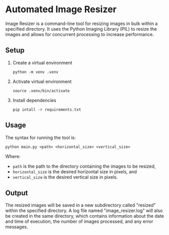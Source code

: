 # Automated Image Resizer

Image Resizer is a command-line tool for resizing images in bulk within a specified directory. It uses the Python Imaging Library (PIL) to resize the images and allows for concurrent processing to increase performance.

## Setup

1. Create a virtual environment

    ```terminal
    python -m venv .venv
    ```

2. Activate virtual environment

    ```terminal
    source .venv/bin/activate
    ```

3. Install dependencies

    ```terminal
    pip intall -r requirements.txt    
    ```

## Usage

The syntax for running the tool is:
```
python main.py <path> <horizontal_size> <vertical_size>
```
    
Where:
 - `path` is the path to the directory containing the images to be resized, 
 - `horizontal_size` is the desired horizontal size in pixels, and
 - `vertical_size` is the desired vertical size in pixels.


## Output

The resized images will be saved in a new subdirectory called "resized" within the specified directory. A log file named "image_resizer.log" will also be created in the same directory, which contains information about the date and time of execution, the number of images processed, and any error messages.
